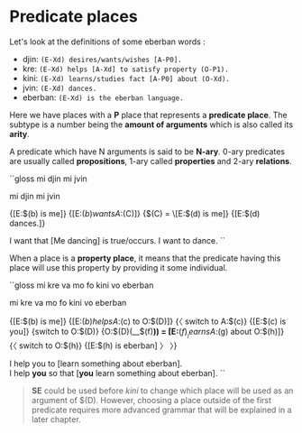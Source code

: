 # Predicate places

Let's look at the definitions of some eberban words :

- djin: `(E-Xd) desires/wants/wishes [A-P0].`
- kre: `(E-Xd) helps [A-Xd] to satisfy property (O-P1).`
- kini: `(E-Xd) learns/studies fact [A-P0] about (O-Xd).`
- jvin: `(E-Xd) dances.`
- eberban: `(E-Xd) is the eberban language.`

Here we have places with a __P__ place that represents a __predicate place__.
The subtype is a number being the __amount of arguments__ which is also called
its __arity__.

A predicate which have N arguments is said to be __N-ary__. 0-ary predicates
are usually called __propositions__, 1-ary called __properties__ and 2-ary
__relations__.

``gloss
mi djin mi jvin

mi djin mi jvin

{\[E:$(b) is me\]} {\[E:$(b) wants A:$(C)\]}
{$(C) = \[E:$(d) is me\]} {\[E:$(d) dances.\]}

I want that \[Me dancing\] is true/occurs. I want to dance.
``

When a place is a __property place__, it means that the predicate having this
place will use this property by providing it some individual.

``gloss
mi kre va mo fo kini vo eberban

mi kre va mo fo kini vo eberban

{\[E:$(b) is me\]} {\[E:$(b) helps A:$(c) to O:$(D)\]}
{〈 switch to A:$(c)} {\[E:$(c) is you\]}
{switch to O:$(D)} {O:$(D)(__$(f)__)) = \[E:__$(f)__ learns A:$(g) about O:$(h)\]}
{〈 switch to O:$(h)} {\[E:$(h) is eberban\] 〉 〉}

I help you to \[learn something about eberban\].  
I help __you__ so that \[__you__ learn something about eberban\].
``

> __SE__ could be used before _kini_ to change which place will be used as an
> argument of $(D). However, choosing a place outside of the first predicate
> requires more advanced grammar that will be explained in a later chapter.
